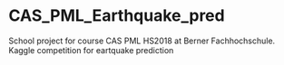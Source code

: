 # CAS_PML_Earthquake_pred
School project for course CAS PML HS2018 at Berner Fachhochschule. Kaggle competition for eartquake prediction
